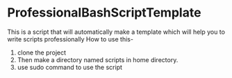 # ProfessionalBashScriptTemplate
This is a script that will automatically make a template which will help you to write scripts professionally
How to use this-
1. clone the project
2. Then make a directory named scripts in home directory.
3. use sudo command to use the script
